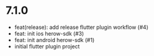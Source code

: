 # 7.1.0
- feat(release): add release flutter plugin workflow (#4)
- feat: init ios herow-sdk (#3)
- feat: init android herow-sdk (#1)
- initial flutter plugin project
